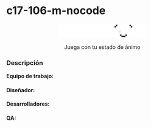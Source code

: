 # c17-106-m-nocode
<p align="center">
  <img src="Logo Playmood.png" alt="Descripción de la imagen" width="230">
</p>

<p align="center">Juega con tu estado de ánimo</p>




### Descripción


**Equipo de trabajo:**

#### Diseñador:

#### Desarrolladores:

#### QA:
